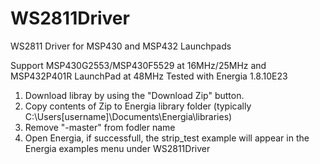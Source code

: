# WS2811Driver
WS2811 Driver for MSP430 and MSP432 Launchpads

Support MSP430G2553/MSP430F5529 at 16MHz/25MHz and MSP432P401R LaunchPad at 48MHz
Tested with Energia 1.8.10E23

1. Download libray by using the "Download Zip" button.
2. Copy contents of Zip to Energia library folder (typically C:\Users\[username]\Documents\Energia\libraries\)
3. Remove "-master" from fodler name
4. Open Energia, if successfull, the strip_test example will appear in the Energia examples menu under WS2811Driver
